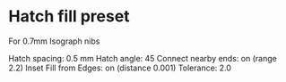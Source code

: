 # Hatch fill preset 

For 0.7mm Isograph nibs

Hatch spacing: 0.5 mm
Hatch angle: 45
Connect nearby ends: on (range 2.2)
Inset Fill from Edges: on (distance 0.001)
Tolerance: 2.0